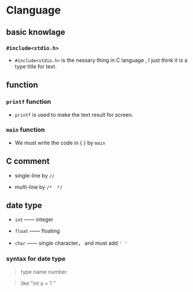 # Clanguage

## basic knowlage

### ```#include<stdio.h>```

- ```#include<stdio.h>``` is the nessary thing in C language , I just think it is a type title for text.

## function

### ```printf``` function

- ```printf``` is used to make the text result for screen.

### ```main``` function

- We must write the code in {  } by ```main```

## C comment 

- single-line by ```//```

- multi-line by ```/*  */```

## date type

- ```int``` —— integer

- ```float``` —— floating

- ```char``` —— single character， and must add ```' '```

### syntax for date type

> type name number

> like "int a = 1 "

